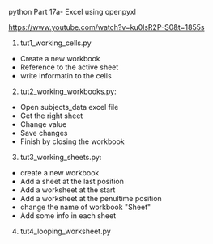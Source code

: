 python Part 17a- Excel using openpyxl

https://www.youtube.com/watch?v=ku0lsR2P-S0&t=1855s


1. tut1_working_cells.py
- Create a new workbook
- Reference to the active sheet
- write informatin to the cells

2. tut2_working_workbooks.py:
- Open subjects_data excel file
- Get the right sheet
- Change value
- Save changes
- Finish by closing the workbook

3. tut3_working_sheets.py:
- create a new workbook
- Add a sheet at the last position
- Add a worksheet at the start
- Add a worksheet at the penultime position
- change the name of workbook "Sheet"
- Add some info in each sheet

4. tut4_looping_worksheet.py

